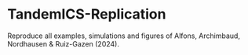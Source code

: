 # TandemICS-Replication
Reproduce all examples, simulations and figures of Alfons, Archimbaud, Nordhausen &amp; Ruiz-Gazen (2024).
